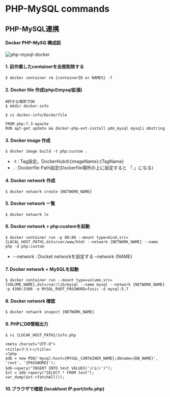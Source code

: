 # PHP-MySQL commands

## PHP-MySQL連携

#### Docker PHP-MySQ 構成図

![php-mysql-docker](https://user-images.githubusercontent.com/17561411/58700875-54c8cb80-83dc-11e9-8322-85f65d1d4a31.png)

#### 1. 前作業したcontainerを全部削除する

```
$ docker container rm {containerID or NAMES} -f
```

#### 2. Docker file 作成(phpのmysql拡張)

```
#好きな場所でOK
$ mkdir docker-info

$ vi docker-info/Dockerfile

FROM php:7.3-apache
RUN apt-get update && docker-php-ext-install pdo_mysql mysqli mbstring
```

#### 3. Docker image 作成

```
$ docker image build -t php:custom .
```
- -t : Tag設定。DockerHubの{imageName}:{TagName}
- . : Dockerfile Path設定(Dockerfile場所の上に設定すると 「.」になる)

#### 4. Docker network 作成

```
$ docker network create {NETWORK_NAME}
```

#### 5. Docker network 一覧

```
$ docker network ls
```

#### 6. Docker network + php:customを起動

```
$ docker container run -p 80:80 --mount type=bind,src={LOCAL_HOST_PATH},dst=/var/www/html --network {NETWORK_NAME} --name php -d php:custom
```
- --network : Docket networkを設定する –network {NAME}

#### 7. Docker network + MySQLを起動

```
$ docker container run --mount type=volume,src={VOLUME_NAME},dst=/var/lib/mysql --name mysql --network {NETWORK_NAME} -p 4306:3306 -e MYSQL_ROOT_PASSWORD=fusic -d mysql:5.7
```

#### 8. Docker network 確認
```
$ docker network inspect {NETWORK_NAME}
```

#### 9. PHPにDB情報出力
```
$ vi {LOCAK_HOST_PATH}/info.php

<meta charset="UTF-8">
<title>テスト</title>
<?php
$db = new PDO('mysql:host={MYSQL_CONTAINER_NAME};dbname={DB_NAME}', 'root', '{PASSWORD}');
$db->query("INSERT INTO test VALUES('ジョン')");
$st = $db->query("SELECT * FROM test");
var_dump($st->fetchAll());

```

#### 10.ブラウザで確認 (locakhost IP:port/info.php)

